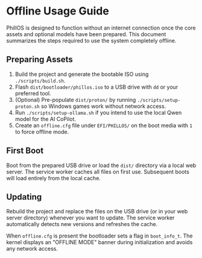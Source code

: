 # Offline Usage Guide

PhillOS is designed to function without an internet connection once the core assets and optional models have been prepared. This document summarizes the steps required to use the system completely offline.

## Preparing Assets

1. Build the project and generate the bootable ISO using `./scripts/build.sh`.
2. Flash `dist/bootloader/phillos.iso` to a USB drive with `dd` or your preferred tool.
3. (Optional) Pre-populate `dist/proton/` by running `./scripts/setup-proton.sh` so Windows games work without network access.
4. Run `./scripts/setup-ollama.sh` if you intend to use the local Qwen model for the AI CoPilot.
5. Create an `offline.cfg` file under `EFI/PHILLOS/` on the boot media with `1` to force offline mode.

## First Boot

Boot from the prepared USB drive or load the `dist/` directory via a local web server. The service worker caches all files on first use. Subsequent boots will load entirely from the local cache.

## Updating

Rebuild the project and replace the files on the USB drive (or in your web server directory) whenever you want to update. The service worker automatically detects new versions and refreshes the cache.

When `offline.cfg` is present the bootloader sets a flag in `boot_info_t`. The kernel displays an "OFFLINE MODE" banner during initialization and avoids any network access.

